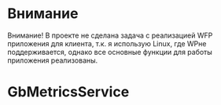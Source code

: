 # Внимание
Внимание! В проекте не сделана задача с реализацией WFP приложения для клиента, т.к. я использую Linux, где WPне поддерживается, однако все основные функции для работы приложения реализованы.
# GbMetricsService
